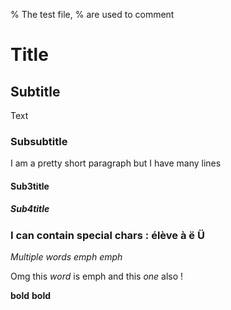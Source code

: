 % The test file, % are used to comment

# Title

## Subtitle

Text

### Subsubtitle

I am a
pretty
short
paragraph but
I have many lines

#### Sub3title

##### Sub4title

### I can contain special chars : élève à ë Ü

_Multiple words emph_
*emph*

Omg this _word_ is emph and this _one_ also !

**bold**
__bold__
